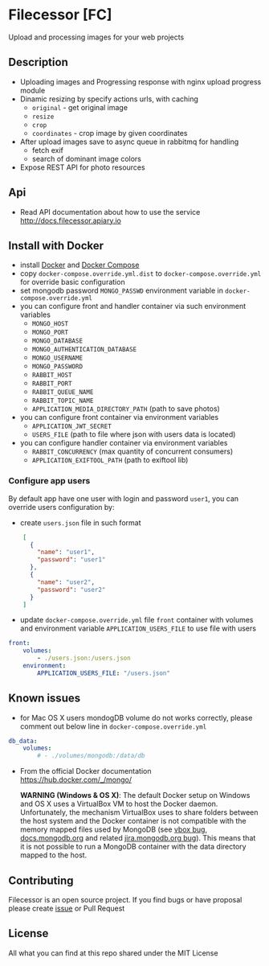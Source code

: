 # Filecessor [FC]

Upload and processing images for your web projects

## Description

- Uploading images and Progressing response with nginx upload progress module
- Dinamic resizing by specify actions urls, with caching
    - `original` - get original image
    - `resize`
    - `crop`
    - `coordinates` - crop image by given coordinates
- After upload images save to async queue in rabbitmq for handling
    - fetch exif
    - search of dominant image colors
- Expose REST API for photo resources

## Api

- Read API documentation about how to use the service http://docs.filecessor.apiary.io

## Install with Docker

- install [Docker](http://docker.com) and [Docker Compose](https://docs.docker.com/compose/)
- copy `docker-compose.override.yml.dist` to `docker-compose.override.yml` for override basic configuration
- set mongodb password `MONGO_PASSWD` environment variable in `docker-compose.override.yml`
- you can configure front and handler container via such environment variables
    - `MONGO_HOST`
    - `MONGO_PORT`
    - `MONGO_DATABASE`
    - `MONGO_AUTHENTICATION_DATABASE`
    - `MONGO_USERNAME`
    - `MONGO_PASSWORD`
    - `RABBIT_HOST`
    - `RABBIT_PORT`
    - `RABBIT_QUEUE_NAME`
    - `RABBIT_TOPIC_NAME`
    - `APPLICATION_MEDIA_DIRECTORY_PATH` (path to save photos)
- you can configure front container via environment variables
    - `APPLICATION_JWT_SECRET`
    - `USERS_FILE` (path to file where json with users data is located)
- you can configure handler container via environment variables
    - `RABBIT_CONCURRENCY` (max quantity of concurrent consumers)
    - `APPLICATION_EXIFTOOL_PATH` (path to exiftool lib)
    
### Configure app users

By default app have one user with login and password `user1`, you can override users configuration by:

- create `users.json` file in such format 
```json
    [
      {
        "name": "user1",
        "password": "user1"
      },
      {
        "name": "user2",
        "password": "user2"
      }
    ]
```

- update `docker-compose.override.yml` file `front` container with volumes and environment variable `APPLICATION_USERS_FILE` to use file with users

```yaml
front:
    volumes:
        - ./users.json:/users.json
    environment:
        APPLICATION_USERS_FILE: "/users.json"
```

## Known issues

- for Mac OS X users mondogDB volume do not works correctly, please comment out below line in `docker-compose.override.yml`

```yaml
db_data:
    volumes:
        # - ./volumes/mongodb:/data/db
```

- From the official Docker documentation https://hub.docker.com/_/mongo/

    **WARNING (Windows & OS X)**: The default Docker setup on Windows and OS X uses a VirtualBox VM to host the Docker daemon. Unfortunately, the mechanism VirtualBox uses to share folders between the host system and the Docker container is not compatible with the memory mapped files used by MongoDB (see [vbox bug](https://www.virtualbox.org/ticket/819), [docs.mongodb.org](https://docs.mongodb.org/manual/administration/production-notes/#fsync-on-directories) and related [jira.mongodb.org bug](https://jira.mongodb.org/browse/SERVER-8600)). This means that it is not possible to run a MongoDB container with the data directory mapped to the host.


## Contributing

Filecessor is an open source project. If you find bugs or have proposal please create [issue](https://github.com/lazy-ants/filecessor/issues) or Pull Request
    
## License

All what you can find at this repo shared under the MIT License
